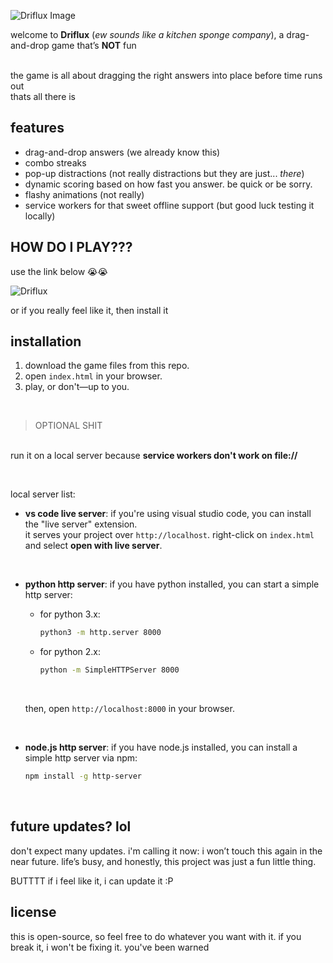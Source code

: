 ![Driflux Image](projFiles/driflux.ico)

welcome to **Driflux** (*ew sounds like a kitchen sponge company*), a drag-and-drop game that’s **NOT** fun

<br>the game is all about dragging the right answers into place before time runs out<br>thats all there is

## features

- drag-and-drop answers (we already know this)
- combo streaks
- pop-up distractions (not really distractions but they are just... *there*)
- dynamic scoring based on how fast you answer. be quick or be sorry.
- flashy animations (not really)
- service workers for that sweet offline support (but good luck testing it locally)

## HOW DO I PLAY???
use the link below 😭😭
<br>

![Driflux](https://scrabbleronix.github.io/Driflux/)
<br>

or if you really feel like it, then install it

## installation

1. download the game files from this repo.
2. open `index.html` in your browser.
3. play, or don't—up to you.

<br>

> OPTIONAL SHIT

<br>run it on a local server because **service workers don't work on file://**

<br>

local server list:
- **vs code live server**: if you're using visual studio code, you can install the "live server" extension.<br>it serves your project over `http://localhost`. right-click on `index.html` and select **open with live server**.

<br>

- **python http server**: if you have python installed, you can start a simple http server:
  - for python 3.x:
    ```bash
    python3 -m http.server 8000
    ```
  - for python 2.x:
    ```bash
    python -m SimpleHTTPServer 8000
    ```
  <br>

  then, open `http://localhost:8000` in your browser.

<br>

- **node.js http server**: if you have node.js installed, you can install a simple http server via npm:
  ```bash
  npm install -g http-server
<br>

## future updates? lol

don't expect many updates. i'm calling it now: i won’t touch this again in the near future. life’s busy, and honestly, this project was just a fun little thing.
<br>

BUTTTT if i feel like it, i can update it :P

## license

this is open-source, so feel free to do whatever you want with it. if you break it, i won't be fixing it. you've been warned
